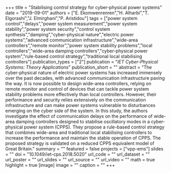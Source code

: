 +++
title = "Stabilising control strategy for cyber-physical power systems"
date = "2019-09-01"
authors = ["E. Ekomwenrenren","H. Alharbi","T. Elgorashi","J. Elmirghani","P. Aristidou"]
tags = ["power system control","delays","power system measurement","power system stability","power system security","control system synthesis","damping","cyber-physical nature","electric power systems","advanced communication infrastructure","wide-area controllers","remote monitor","power system stability problems","local controllers","wide-area damping controllers","cyber-physical power system","rule-based control strategy","traditional local stabilising controllers"]
publication_types = ["2"]
publication = "_IET Cyber-Physical Systems: Theory Applications_"
publication_short = ""
abstract = "The cyber-physical nature of electric power systems has increased immensely over the past decades, with advanced communication infrastructure paving the way. It is now possible to design wide-area controllers, relying on remote monitor and control of devices that can tackle power system stability problems more effectively than local controllers. However, their performance and security relies extensively on the communication infrastructure and can make power systems vulnerable to disturbances emerging on the cyber side of the system. In this study, the authors investigate the effect of communication delays on the performance of wide-area damping controllers designed to stabilise oscillatory modes in a cyber-physical power system (CPPS). They propose a rule-based control strategy that combines wide-area and traditional local stabilising controllers to increase the performance and maintain the stable operation of CPPS. The proposed strategy is validated on a reduced CPPS equivalent model of Great Britain."
summary = ""
featured = false
projects = ["vpp-ems"]
slides = ""
doi = "10.1049/iet-cps.2018.5020"
url_code = ""
url_dataset = ""
url_poster = ""
url_slides = ""
url_source = ""
url_video = ""
math = true
highlight = true
[image]
image = ""
caption = ""
+++

